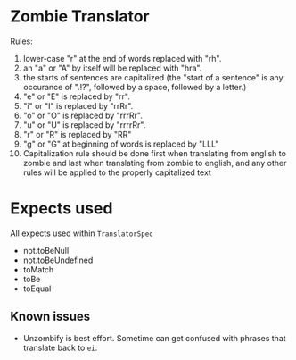 Zombie Translator
====

Rules:

1. lower-case "r" at the end of words replaced with "rh".
2. an "a" or "A" by itself will be replaced with "hra".
3. the starts of sentences are capitalized (the "start of a sentence" is any occurance of ".!?", followed by a space, followed by a letter.)
4. "e" or "E" is replaced by "rr".
5. "i" or "I" is replaced by "rrRr".
6. "o" or "O" is replaced by "rrrRr".
7. "u" or "U" is replaced by "rrrrRr".
8. "r" or "R" is replaced by "RR"
9. "g" or "G" at beginning of words is replaced by "LLL"
10. Capitalization rule should be done first when translating from english to zombie and last when translating from zombie to english, and any other rules will be applied to the properly capitalized text

# Expects used

All expects used within `TranslatorSpec`

* not.toBeNull
* not.toBeUndefined
* toMatch
* toBe
* toEqual

## Known issues

* Unzombify is best effort. Sometime can get confused with phrases that translate back to `ei`.